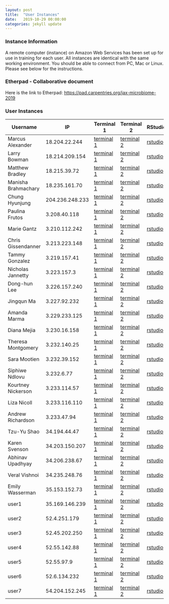 ```yaml
---
layout: post
title:  "User Instances"
date:   2019-10-29 00:00:00
categories: jekyll update
---
```


### Instance Information

A remote computer (instance) on Amazon Web Services has been set up for use in training for each user. All instances are identical with the same working environment. You should be able to connect from PC, Mac or Linux. Please see below for the instructions.

### Etherpad - Collaborative document
Here is the link to Etherpad: <a href='https://pad.carpentries.org/jax-microbiome-2018' target='_blank'>https://pad.carpentries.org/jax-microbiome-2019</a>



### User Instances

Username             |  IP               |  Terminal 1                                                            |  Terminal 2                                                            |  RStudio                                                            |  Jupyter                                                            |  Download Files
---------------------|-------------------|------------------------------------------------------------------------|------------------------------------------------------------------------|---------------------------------------------------------------------|---------------------------------------------------------------------|---------------------------------------------------------------------
Marcus Alexander     |  18.204.22.244    |  <a href='http://18.204.22.244:8080' target='_blank'>terminal 1</a>    |  <a href='http://18.204.22.244:8080' target='_blank'>terminal 2</a>    |  <a href='http://18.204.22.244:8787' target='_blank'>rstudio</a>    |  <a href='http://18.204.22.244:8888' target='_blank'>jupyter</a>    |  <a href='http://18.204.22.244' target='_blank'>download files</a>
Larry Bowman         |  18.214.209.154   |  <a href='http://18.214.209.154:8080' target='_blank'>terminal 1</a>   |  <a href='http://18.214.209.154:8080' target='_blank'>terminal 2</a>   |  <a href='http://18.214.209.154:8787' target='_blank'>rstudio</a>   |  <a href='http://18.214.209.154:8888' target='_blank'>jupyter</a>   |  <a href='http://18.214.209.154' target='_blank'>download files</a>
Matthew Bradley      |  18.215.39.72     |  <a href='http://18.215.39.72:8080' target='_blank'>terminal 1</a>     |  <a href='http://18.215.39.72:8080' target='_blank'>terminal 2</a>     |  <a href='http://18.215.39.72:8787' target='_blank'>rstudio</a>     |  <a href='http://18.215.39.72:8888' target='_blank'>jupyter</a>     |  <a href='http://18.215.39.72' target='_blank'>download files</a>
Manisha Brahmachary  |  18.235.161.70    |  <a href='http://18.235.161.70:8080' target='_blank'>terminal 1</a>    |  <a href='http://18.235.161.70:8080' target='_blank'>terminal 2</a>    |  <a href='http://18.235.161.70:8787' target='_blank'>rstudio</a>    |  <a href='http://18.235.161.70:8888' target='_blank'>jupyter</a>    |  <a href='http://18.235.161.70' target='_blank'>download files</a>
Chung Hyunjung       |  204.236.248.233  |  <a href='http://204.236.248.233:8080' target='_blank'>terminal 1</a>  |  <a href='http://204.236.248.233:8080' target='_blank'>terminal 2</a>  |  <a href='http://204.236.248.233:8787' target='_blank'>rstudio</a>  |  <a href='http://204.236.248.233:8888' target='_blank'>jupyter</a>  |  <a href='http://204.236.248.233' target='_blank'>download files</a>
Paulina Frutos       |  3.208.40.118     |  <a href='http://3.208.40.118:8080' target='_blank'>terminal 1</a>     |  <a href='http://3.208.40.118:8080' target='_blank'>terminal 2</a>     |  <a href='http://3.208.40.118:8787' target='_blank'>rstudio</a>     |  <a href='http://3.208.40.118:8888' target='_blank'>jupyter</a>     |  <a href='http://3.208.40.118' target='_blank'>download files</a>
Marie Gantz          |  3.210.112.242    |  <a href='http://3.210.112.242:8080' target='_blank'>terminal 1</a>    |  <a href='http://3.210.112.242:8080' target='_blank'>terminal 2</a>    |  <a href='http://3.210.112.242:8787' target='_blank'>rstudio</a>    |  <a href='http://3.210.112.242:8888' target='_blank'>jupyter</a>    |  <a href='http://3.210.112.242' target='_blank'>download files</a>
Chris Gissendanner   |  3.213.223.148    |  <a href='http://3.213.223.148:8080' target='_blank'>terminal 1</a>    |  <a href='http://3.213.223.148:8080' target='_blank'>terminal 2</a>    |  <a href='http://3.213.223.148:8787' target='_blank'>rstudio</a>    |  <a href='http://3.213.223.148:8888' target='_blank'>jupyter</a>    |  <a href='http://3.213.223.148' target='_blank'>download files</a>
Tammy Gonzalez       |  3.219.157.41     |  <a href='http://3.219.157.41:8080' target='_blank'>terminal 1</a>     |  <a href='http://3.219.157.41:8080' target='_blank'>terminal 2</a>     |  <a href='http://3.219.157.41:8787' target='_blank'>rstudio</a>     |  <a href='http://3.219.157.41:8888' target='_blank'>jupyter</a>     |  <a href='http://3.219.157.41' target='_blank'>download files</a>
Nicholas Jannetty    |  3.223.157.3      |  <a href='http://3.223.157.3:8080' target='_blank'>terminal 1</a>      |  <a href='http://3.223.157.3:8080' target='_blank'>terminal 2</a>      |  <a href='http://3.223.157.3:8787' target='_blank'>rstudio</a>      |  <a href='http://3.223.157.3:8888' target='_blank'>jupyter</a>      |  <a href='http://3.223.157.3' target='_blank'>download files</a>
Dong-hun Lee         |  3.226.157.240    |  <a href='http://3.226.157.240:8080' target='_blank'>terminal 1</a>    |  <a href='http://3.226.157.240:8080' target='_blank'>terminal 2</a>    |  <a href='http://3.226.157.240:8787' target='_blank'>rstudio</a>    |  <a href='http://3.226.157.240:8888' target='_blank'>jupyter</a>    |  <a href='http://3.226.157.240' target='_blank'>download files</a>
Jingqun Ma           |  3.227.92.232     |  <a href='http://3.227.92.232:8080' target='_blank'>terminal 1</a>     |  <a href='http://3.227.92.232:8080' target='_blank'>terminal 2</a>     |  <a href='http://3.227.92.232:8787' target='_blank'>rstudio</a>     |  <a href='http://3.227.92.232:8888' target='_blank'>jupyter</a>     |  <a href='http://3.227.92.232' target='_blank'>download files</a>
Amanda Marma         |  3.229.233.125    |  <a href='http://3.229.233.125:8080' target='_blank'>terminal 1</a>    |  <a href='http://3.229.233.125:8080' target='_blank'>terminal 2</a>    |  <a href='http://3.229.233.125:8787' target='_blank'>rstudio</a>    |  <a href='http://3.229.233.125:8888' target='_blank'>jupyter</a>    |  <a href='http://3.229.233.125' target='_blank'>download files</a>
Diana Mejia          |  3.230.16.158     |  <a href='http://3.230.16.158:8080' target='_blank'>terminal 1</a>     |  <a href='http://3.230.16.158:8080' target='_blank'>terminal 2</a>     |  <a href='http://3.230.16.158:8787' target='_blank'>rstudio</a>     |  <a href='http://3.230.16.158:8888' target='_blank'>jupyter</a>     |  <a href='http://3.230.16.158' target='_blank'>download files</a>
Theresa Montgomery   |  3.232.140.25     |  <a href='http://3.232.140.25:8080' target='_blank'>terminal 1</a>     |  <a href='http://3.232.140.25:8080' target='_blank'>terminal 2</a>     |  <a href='http://3.232.140.25:8787' target='_blank'>rstudio</a>     |  <a href='http://3.232.140.25:8888' target='_blank'>jupyter</a>     |  <a href='http://3.232.140.25' target='_blank'>download files</a>
Sara Mootien         |  3.232.39.152     |  <a href='http://3.232.39.152:8080' target='_blank'>terminal 1</a>     |  <a href='http://3.232.39.152:8080' target='_blank'>terminal 2</a>     |  <a href='http://3.232.39.152:8787' target='_blank'>rstudio</a>     |  <a href='http://3.232.39.152:8888' target='_blank'>jupyter</a>     |  <a href='http://3.232.39.152' target='_blank'>download files</a>
Siphiwe Ndlovu       |  3.232.6.77       |  <a href='http://3.232.6.77:8080' target='_blank'>terminal 1</a>       |  <a href='http://3.232.6.77:8080' target='_blank'>terminal 2</a>       |  <a href='http://3.232.6.77:8787' target='_blank'>rstudio</a>       |  <a href='http://3.232.6.77:8888' target='_blank'>jupyter</a>       |  <a href='http://3.232.6.77' target='_blank'>download files</a>
Kourtney Nickerson   |  3.233.114.57     |  <a href='http://3.233.114.57:8080' target='_blank'>terminal 1</a>     |  <a href='http://3.233.114.57:8080' target='_blank'>terminal 2</a>     |  <a href='http://3.233.114.57:8787' target='_blank'>rstudio</a>     |  <a href='http://3.233.114.57:8888' target='_blank'>jupyter</a>     |  <a href='http://3.233.114.57' target='_blank'>download files</a>
Liza Nicoll          |  3.233.116.110    |  <a href='http://3.233.116.110:8080' target='_blank'>terminal 1</a>    |  <a href='http://3.233.116.110:8080' target='_blank'>terminal 2</a>    |  <a href='http://3.233.116.110:8787' target='_blank'>rstudio</a>    |  <a href='http://3.233.116.110:8888' target='_blank'>jupyter</a>    |  <a href='http://3.233.116.110' target='_blank'>download files</a>
Andrew Richardson    |  3.233.47.94      |  <a href='http://3.233.47.94:8080' target='_blank'>terminal 1</a>      |  <a href='http://3.233.47.94:8080' target='_blank'>terminal 2</a>      |  <a href='http://3.233.47.94:8787' target='_blank'>rstudio</a>      |  <a href='http://3.233.47.94:8888' target='_blank'>jupyter</a>      |  <a href='http://3.233.47.94' target='_blank'>download files</a>
Tzu-Yu Shao          |  34.194.44.47     |  <a href='http://34.194.44.47:8080' target='_blank'>terminal 1</a>     |  <a href='http://34.194.44.47:8080' target='_blank'>terminal 2</a>     |  <a href='http://34.194.44.47:8787' target='_blank'>rstudio</a>     |  <a href='http://34.194.44.47:8888' target='_blank'>jupyter</a>     |  <a href='http://34.194.44.47' target='_blank'>download files</a>
Karen Svenson        |  34.203.150.207   |  <a href='http://34.203.150.207:8080' target='_blank'>terminal 1</a>   |  <a href='http://34.203.150.207:8080' target='_blank'>terminal 2</a>   |  <a href='http://34.203.150.207:8787' target='_blank'>rstudio</a>   |  <a href='http://34.203.150.207:8888' target='_blank'>jupyter</a>   |  <a href='http://34.203.150.207' target='_blank'>download files</a>
Abhinav Upadhyay     |  34.206.238.67    |  <a href='http://34.206.238.67:8080' target='_blank'>terminal 1</a>    |  <a href='http://34.206.238.67:8080' target='_blank'>terminal 2</a>    |  <a href='http://34.206.238.67:8787' target='_blank'>rstudio</a>    |  <a href='http://34.206.238.67:8888' target='_blank'>jupyter</a>    |  <a href='http://34.206.238.67' target='_blank'>download files</a>
Veral Vishnoi        |  34.235.248.76    |  <a href='http://34.235.248.76:8080' target='_blank'>terminal 1</a>    |  <a href='http://34.235.248.76:8080' target='_blank'>terminal 2</a>    |  <a href='http://34.235.248.76:8787' target='_blank'>rstudio</a>    |  <a href='http://34.235.248.76:8888' target='_blank'>jupyter</a>    |  <a href='http://34.235.248.76' target='_blank'>download files</a>
Emily Wasserman      |  35.153.152.73    |  <a href='http://35.153.152.73:8080' target='_blank'>terminal 1</a>    |  <a href='http://35.153.152.73:8080' target='_blank'>terminal 2</a>    |  <a href='http://35.153.152.73:8787' target='_blank'>rstudio</a>    |  <a href='http://35.153.152.73:8888' target='_blank'>jupyter</a>    |  <a href='http://35.153.152.73' target='_blank'>download files</a>
user1                |  35.169.146.239   |  <a href='http://35.169.146.239:8080' target='_blank'>terminal 1</a>   |  <a href='http://35.169.146.239:8080' target='_blank'>terminal 2</a>   |  <a href='http://35.169.146.239:8787' target='_blank'>rstudio</a>   |  <a href='http://35.169.146.239:8888' target='_blank'>jupyter</a>   |  <a href='http://35.169.146.239' target='_blank'>download files</a>
user2                |  52.4.251.179     |  <a href='http://52.4.251.179:8080' target='_blank'>terminal 1</a>     |  <a href='http://52.4.251.179:8080' target='_blank'>terminal 2</a>     |  <a href='http://52.4.251.179:8787' target='_blank'>rstudio</a>     |  <a href='http://52.4.251.179:8888' target='_blank'>jupyter</a>     |  <a href='http://52.4.251.179' target='_blank'>download files</a>
user3                |  52.45.202.250    |  <a href='http://52.45.202.250:8080' target='_blank'>terminal 1</a>    |  <a href='http://52.45.202.250:8080' target='_blank'>terminal 2</a>    |  <a href='http://52.45.202.250:8787' target='_blank'>rstudio</a>    |  <a href='http://52.45.202.250:8888' target='_blank'>jupyter</a>    |  <a href='http://52.45.202.250' target='_blank'>download files</a>
user4                |  52.55.142.88     |  <a href='http://52.55.142.88:8080' target='_blank'>terminal 1</a>     |  <a href='http://52.55.142.88:8080' target='_blank'>terminal 2</a>     |  <a href='http://52.55.142.88:8787' target='_blank'>rstudio</a>     |  <a href='http://52.55.142.88:8888' target='_blank'>jupyter</a>     |  <a href='http://52.55.142.88' target='_blank'>download files</a>
user5                |  52.55.97.9       |  <a href='http://52.55.97.9:8080' target='_blank'>terminal 1</a>       |  <a href='http://52.55.97.9:8080' target='_blank'>terminal 2</a>       |  <a href='http://52.55.97.9:8787' target='_blank'>rstudio</a>       |  <a href='http://52.55.97.9:8888' target='_blank'>jupyter</a>       |  <a href='http://52.55.97.9' target='_blank'>download files</a>
user6                |  52.6.134.232     |  <a href='http://52.6.134.232:8080' target='_blank'>terminal 1</a>     |  <a href='http://52.6.134.232:8080' target='_blank'>terminal 2</a>     |  <a href='http://52.6.134.232:8787' target='_blank'>rstudio</a>     |  <a href='http://52.6.134.232:8888' target='_blank'>jupyter</a>     |  <a href='http://52.6.134.232' target='_blank'>download files</a>
user7                |  54.204.152.245   |  <a href='http://54.204.152.245:8080' target='_blank'>terminal 1</a>   |  <a href='http://54.204.152.245:8080' target='_blank'>terminal 2</a>   |  <a href='http://54.204.152.245:8787' target='_blank'>rstudio</a>   |  <a href='http://54.204.152.245:8888' target='_blank'>jupyter</a>   |  <a href='http://54.204.152.245' target='_blank'>download files</a>

